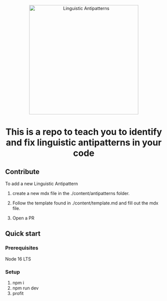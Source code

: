 <p align="center">
  <a href="https://www.linguistic-antipatterns.com/">
    <img alt="Linguistic Antipatterns" src="https://www.linguistic-antipatterns.com/logo_image.png" width="350" />
  </a>
</p>
<h1 align="center">
  This is a repo to teach you to identify and fix linguistic antipatterns in your code
</h1>

## Contribute
To add a new Linguistic Antipattern 
1. create a new mdx file in the ./content/antipatterns folder.

2. Follow the template found in ./content/template.md and fill out the mdx file.

3. Open a PR

## Quick start

### Prerequisites 

Node 16 LTS

### Setup
1. npm i
2. npm run dev
3. profit

